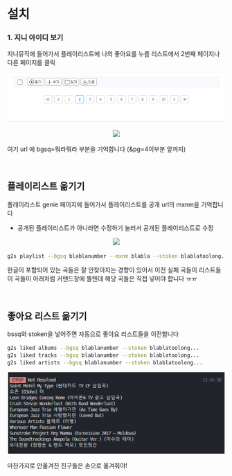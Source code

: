 
# 설치


### 1. 지니 아이디 보기

지니뮤직에 들어가서 플레이리스트에 나의 좋아요를 누름
리스트에서 2번째 페이지나 다른 페이지를 클릭

<p align="center">
<img src="../assets/screenshot/nav.png" width="500"/>
</p>

<p align="center">
<img src="https://user-images.githubusercontent.com/27716524/123205653-4125bb80-d4f5-11eb-83bc-e6c2f9ebe587.png" width="500"/>
</p>

여기 url 에 bgsq=뭐라뭐라 부분을 기억합니다 (&pg=4이부분 앞까지)



<br/>

## 플레이리스트 옮기기

플레이리스트 genie 페이지에 들어가서 플레이리스트를 공개 url의 mxnm을 기억합니다
- 공개된 플레이리스트가 아니라면 수정하기 눌러서 공개된 플레이리스트로 수정

<p align="center">
<img src="https://user-images.githubusercontent.com/27716524/123207427-5223fc00-d4f8-11eb-957c-79565b040387.png" width="1000"/>
</p>


```bash
g2s playlist --bgsq blablanumber --mxnm blabla --stoken blablatoolong...
```

한글이 포함되어 있는 곡들은 잘 안찾아지는 경향이 있어서 이전 실패 곡들이 리스트들이 곡들이 아래처럼 커맨드창에 뜰텐데
해당 곡들은 직접 넣어야 합니다 ㅠㅠ

<br/>

## 좋아요 리스트 옮기기
bssq와 stoken을 넣어주면 자동으로 좋아요 리스트들을 이전합니다

```bash
g2s liked albums --bgsq blablanumber --stoken blablatoolong...
g2s liked tracks --bgsq blablanumber --stoken blablatoolong...
g2s liked artists --bgsq blablanumber --stoken blablatoolong...
```

<p align="center">
<img src="../assets/screenshot/resolve.png" width="500"/>
</p>

마찬가지로 안옮겨진 친구들은 손으로 옮겨줘야!
